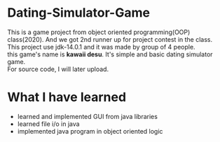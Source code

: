 # Dating-Simulator-Game
This is a game project from object oriented programming(OOP) class(2020). And we got 2nd runner up for project contest in the class.<br>
This project use jdk-14.0.1 and it was made by group of 4 people.<br>
this game's name is <b>kawaii desu</b>. It's simple and basic dating simulator game. <br>
For source code, I will later upload.

# What I have learned
* learned and implemented GUI from java libraries
* learned file i/o in java
* implemented java program in object oriented logic
